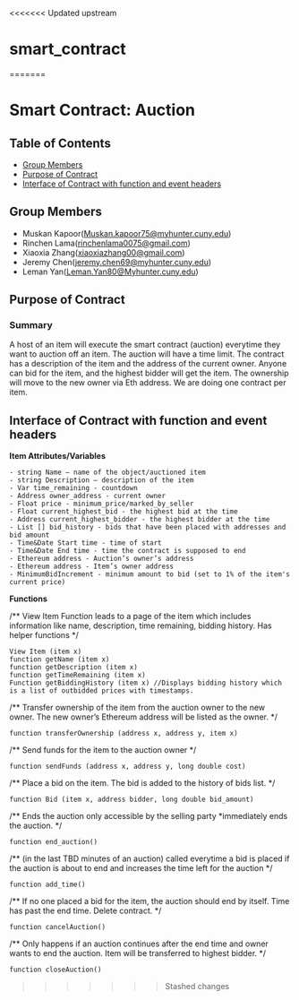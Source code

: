 <<<<<<< Updated upstream
# smart_contract
=======
# Smart Contract: Auction

## Table of Contents
* [Group Members](#group-members)
* [Purpose of Contract](#purpose-of-contract)
* [Interface of Contract with function and event headers](#interface-of-contract-with-function-and-event-headers)

## Group Members
- Muskan Kapoor(Muskan.kapoor75@myhunter.cuny.edu) 
- Rinchen Lama(rinchenlama0075@gmail.com)
- Xiaoxia Zhang(xiaoxiazhang00@gmail.com)
- Jeremy Chen(jeremy.chen69@myhunter.cuny.edu)
- Leman Yan(Leman.Yan80@Myhunter.cuny.edu)

## Purpose of Contract
### Summary
A host of an item will execute the smart contract (auction) everytime they want to auction off an item. 
The auction will have a time limit. The contract has a description of the item and the address of the current owner. 
Anyone can bid for the item, and the highest bidder will get the item. The ownership will move to the new owner via Eth address.
We are doing one contract per item. 
 
## Interface of Contract with function and event headers

**Item Attributes/Variables**

    - string Name – name of the object/auctioned item
    - string Description – description of the item
    - Var time_remaining - countdown
    - Address owner_address - current owner
    - Float price - minimum_price/marked_by_seller
    - Float current_highest_bid - the highest bid at the time
    - Address current_highest_bidder - the highest bidder at the time
    - List [] bid_history - bids that have been placed with addresses and bid amount
    - Time&Date Start time - time of start
    - Time&Date End time - time the contract is supposed to end
    - Ethereum address - Auction’s owner’s address
    - Ethereum address - Item’s owner address
    - MinimumBidIncrement - minimum amount to bid (set to 1% of the item's current price)

 **Functions**

/** View Item Function leads to a page of the item which includes information like name, description, time remaining, bidding history. 
Has helper functions
*/

```
View Item (item x)
function getName (item x)
function getDescription (item x)
function getTimeRemaining (item x)
Function getBiddingHistory (item x) //Displays bidding history which is a list of outbidded prices with timestamps. 
```
/**
	Transfer ownership of the item from the auction owner to the new owner. The new owner’s Ethereum address will be listed as the owner.
*/ 
```
function transferOwnership (address x, address y, item x)
```
    
/**
	Send funds for the item to the auction owner
*/
```
function sendFunds (address x, address y, long double cost)
```

/**
	Place a bid on the item. The bid is added to the history of bids list. 
*/
```
function Bid (item x, address bidder, long double bid_amount)
```
    
/**
    Ends the auction only accessible by the selling party *immediately ends the auction. 
*/
```
function end_auction()
```

/**
    (in the last TBD minutes of an auction) called everytime a bid is placed if the auction is about to end and increases the time left for the auction
*/
``` 
function add_time() 
``` 

/**
    If no one placed a bid for the item, the auction should end by itself. Time has past the end time. Delete contract.
*/
```
function cancelAuction()
```
  
/**
    Only happens if an auction continues after the end time and owner wants to end the auction. Item will be transferred to highest bidder. 
*/
```
function closeAuction()
``` 
>>>>>>> Stashed changes
